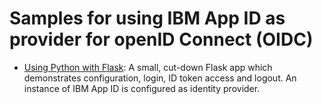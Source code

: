 # Samples for using IBM App ID as provider for openID Connect (OIDC)

- [Using Python with Flask](python-flask): A small, cut-down Flask app which demonstrates configuration, login, ID token access and logout. An instance of IBM App ID is configured as identity provider.